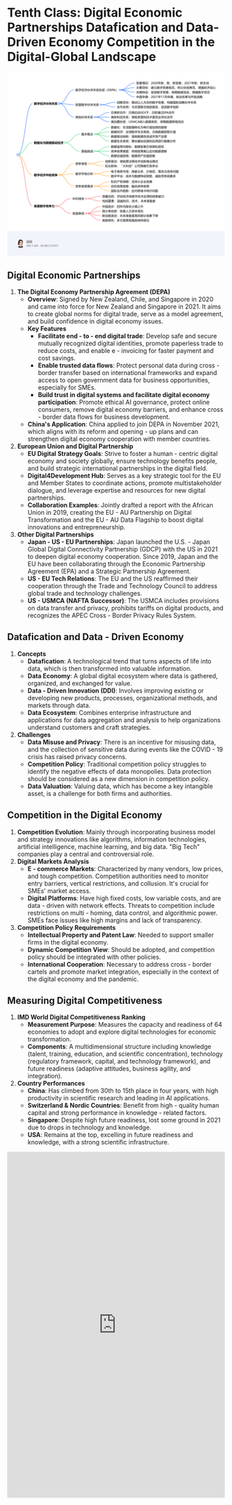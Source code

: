 # Tenth Class: Digital Economic Partnerships Datafication and Data-Driven Economy Competition in the Digital-Global Landscape
![exported_image.png](exported_image.png)
## Digital Economic Partnerships
1. **The Digital Economy Partnership Agreement (DEPA)**
    - **Overview**: Signed by New Zealand, Chile, and Singapore in 2020 and came into force for New Zealand and Singapore in 2021. It aims to create global norms for digital trade, serve as a model agreement, and build confidence in digital economy issues.
    - **Key Features**
        - **Facilitate end - to - end digital trade**: Develop safe and secure mutually recognized digital identities, promote paperless trade to reduce costs, and enable e - invoicing for faster payment and cost savings.
        - **Enable trusted data flows**: Protect personal data during cross - border transfer based on international frameworks and expand access to open government data for business opportunities, especially for SMEs.
        - **Build trust in digital systems and facilitate digital economy participation**: Promote ethical AI governance, protect online consumers, remove digital economy barriers, and enhance cross - border data flows for business development.
    - **China's Application**: China applied to join DEPA in November 2021, which aligns with its reform and opening - up plans and can strengthen digital economy cooperation with member countries.
2. **European Union and Digital Partnership**
    - **EU Digital Strategy Goals**: Strive to foster a human - centric digital economy and society globally, ensure technology benefits people, and build strategic international partnerships in the digital field.
    - **Digital4Development Hub**: Serves as a key strategic tool for the EU and Member States to coordinate actions, promote multistakeholder dialogue, and leverage expertise and resources for new digital partnerships.
    - **Collaboration Examples**: Jointly drafted a report with the African Union in 2019, creating the EU - AU Partnership on Digital Transformation and the EU - AU Data Flagship to boost digital innovations and entrepreneurship.
3. **Other Digital Partnerships**
    - **Japan - US - EU Partnerships**: Japan launched the U.S. - Japan Global Digital Connectivity Partnership (GDCP) with the US in 2021 to deepen digital economy cooperation. Since 2019, Japan and the EU have been collaborating through the Economic Partnership Agreement (EPA) and a Strategic Partnership Agreement.
    - **US - EU Tech Relations**: The EU and the US reaffirmed their cooperation through the Trade and Technology Council to address global trade and technology challenges.
    - **US - USMCA (NAFTA Successor)**: The USMCA includes provisions on data transfer and privacy, prohibits tariffs on digital products, and recognizes the APEC Cross - Border Privacy Rules System.

## Datafication and Data - Driven Economy
1. **Concepts**
    - **Datafication**: A technological trend that turns aspects of life into data, which is then transformed into valuable information.
    - **Data Economy**: A global digital ecosystem where data is gathered, organized, and exchanged for value.
    - **Data - Driven Innovation (DDI)**: Involves improving existing or developing new products, processes, organizational methods, and markets through data.
    - **Data Ecosystem**: Combines enterprise infrastructure and applications for data aggregation and analysis to help organizations understand customers and craft strategies.
2. **Challenges**
    - **Data Misuse and Privacy**: There is an incentive for misusing data, and the collection of sensitive data during events like the COVID - 19 crisis has raised privacy concerns.
    - **Competition Policy**: Traditional competition policy struggles to identify the negative effects of data monopolies. Data protection should be considered as a new dimension in competition policy.
    - **Data Valuation**: Valuing data, which has become a key intangible asset, is a challenge for both firms and authorities.

## Competition in the Digital Economy
1. **Competition Evolution**: Mainly through incorporating business model and strategy innovations like algorithms, information technologies, artificial intelligence, machine learning, and big data. "Big Tech" companies play a central and controversial role.
2. **Digital Markets Analysis**
    - **E - commerce Markets**: Characterized by many vendors, low prices, and tough competition. Competition authorities need to monitor entry barriers, vertical restrictions, and collusion. It's crucial for SMEs' market access.
    - **Digital Platforms**: Have high fixed costs, low variable costs, and are data - driven with network effects. Threats to competition include restrictions on multi - homing, data control, and algorithmic power. SMEs face issues like high margins and lack of transparency.
3. **Competition Policy Requirements**
    - **Intellectual Property and Patent Law**: Needed to support smaller firms in the digital economy.
    - **Dynamic Competition View**: Should be adopted, and competition policy should be integrated with other policies.
    - **International Cooperation**: Necessary to address cross - border cartels and promote market integration, especially in the context of the digital economy and the pandemic.

## Measuring Digital Competitiveness
1. **IMD World Digital Competitiveness Ranking**
    - **Measurement Purpose**: Measures the capacity and readiness of 64 economies to adopt and explore digital technologies for economic transformation.
    - **Components**: A multidimensional structure including knowledge (talent, training, education, and scientific concentration), technology (regulatory framework, capital, and technology framework), and future readiness (adaptive attitudes, business agility, and integration).
2. **Country Performances**
    - **China**: Has climbed from 30th to 15th place in four years, with high productivity in scientific research and leading in AI applications.
    - **Switzerland & Nordic Countries**: Benefit from high - quality human capital and strong performance in knowledge - related factors.
    - **Singapore**: Despite high future readiness, lost some ground in 2021 due to drops in technology and knowledge.
    - **USA**: Remains at the top, excelling in future readiness and knowledge, with a strong scientific infrastructure. 
<iframe src="https://naimore3.github.io/Naimore3-s-Learning-Notes/课程笔记/2025寒假/PBL数字经济与智能金融/Tenth_Class_教授课5/Tenth_Class_教授课5.pdf" width="100%" height="800px" style="border: none;"></iframe>